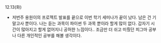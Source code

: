 12.13(화)
- 저번주 용원이의 프로젝트 발표를 끝으로 이번 학기 세미나가 끝이 났다. 남은 건 기말고사 뿐이다. 나는 듣는 과목이 파이썬 두 과목 뿐이라 할게 많이 없다. 갑자기 시간이 많아지고 할게 없어지니 공허한 느낌이다.. 조금만 더 쉬고 미뤘던 피그마 공부나 다른 개인적인 공부를 해볼 생각이다.